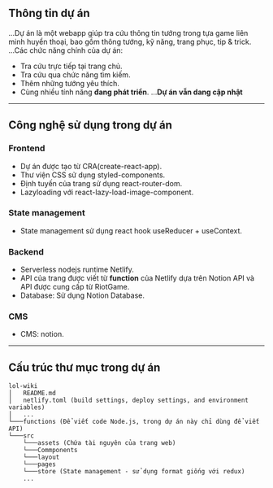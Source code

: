 ## Thông tin dự án
...Dự án là một webapp giúp tra cứu thông tin tướng trong tựa game liên minh huyển thoại, bao gồm thông tướng, kỹ năng, trang phục, tip & trick.
...Các chức năng chính của dự án:
- Tra cứu trực tiếp tại trang chủ.
- Tra cứu qua chức năng tìm kiếm.
- Thêm những tướng yêu thích.
- Cùng nhiều tính năng **đang phát triển**.
...**Dự án vẫn dang cập nhật**
-----
## Công nghệ sử dụng trong dự án
### Frontend
- Dự án được tạo từ CRA(create-react-app).
- Thư viện CSS sử dụng styled-components.
- Định tuyến của trang sử dụng react-router-dom.
- Lazyloading với react-lazy-load-image-component.
### State management
- State management sử dụng react hook useReducer + useContext.

### Backend
- Serverless nodejs runtime Netlify.
- API của trang được viết từ **function** của Netlify dựa trên Notion API và API được cung cấp từ RiotGame.
- Database: Sử dụng Notion Database.

### CMS
- CMS: notion.
-----
## Cấu trúc thư mục trong dự án
```
lol-wiki
│   README.md
│   netlify.toml (build settings, deploy settings, and environment variables)
│   ...
└───functions (Để viết code Node.js, trong dự án này chỉ dùng để viết API)
└───src
    └───assets (Chứa tài nguyên của trang web)
    └───Commponents
    └───layout
    └───pages
    └───store (State management - sử dụng format giống với redux)
    ...
```
